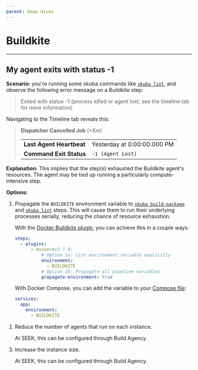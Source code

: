 ```yaml
---
parent: Deep dives
---
```


# Buildkite

---

## My agent exits with status -1

**Scenario:**
you're running some skuba commands like [`skuba lint`],
and observe the following error message on a Buildkite step:

> Exited with status -1 (process killed or agent lost; see the timeline tab for more information)

Navigating to the Timeline tab reveals this:

> **Dispatcher Cancelled Job** (+Xm)
>
> |                          |                             |
> | :----------------------- | :-------------------------- |
> | **Last Agent Heartbeat** | Yesterday at 0:00:00.000 PM |
> | **Command Exit Status**  | `-1 (Agent Lost)`           |

**Explanation:**
This implies that the step(s) exhausted the Buildkite agent's resources.
The agent may be tied up running a particularly compute-intensive step.

**Options:**

1. Propagate the `BUILDKITE` environment variable to [`skuba build-package`] and [`skuba lint`] steps.
   This will cause them to run their underlying processes serially,
   reducing the chance of resource exhaustion.

   With the [Docker Buildkite plugin],
   you can achieve this in a couple ways:

   ```yaml
   steps:
     - plugins:
         - docker#v3.7.0:
             # Option 1a: List environment variable explicitly
             environment:
               - BUILDKITE
             # Option 1b: Propagate all pipeline variables
             propagate-environment: true
   ```

   With Docker Compose,
   you can add the variable to your [Compose file]:

   ```yaml
   services:
     app:
       environment:
         - BUILDKITE
   ```

1. Reduce the number of agents that run on each instance.

   At SEEK, this can be configured through Build Agency.

1. Increase the instance size.

   At SEEK, this can be configured through Build Agency.

[`skuba build-package`]: ../cli/build.md#skuba-build-package
[`skuba lint`]: ../cli/lint.md#skuba-lint
[compose file]: https://docs.docker.com/compose/compose-file
[docker buildkite plugin]: https://github.com/buildkite-plugins/docker-buildkite-plugin
